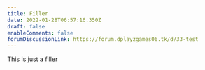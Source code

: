 ```yaml
---
title: Filler
date: 2022-01-28T06:57:16.350Z
draft: false
enableComments: false
forumDiscussionLink: https://forum.dplayzgames06.tk/d/33-test
---
```

This is just a filler